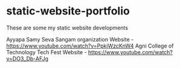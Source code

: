 # static-website-portfolio

These are some my static website developments

Ayyapa Samy Seva Sangam organization Website - https://www.youtube.com/watch?v=PpkjWzcKnW4
Agni College of Technology Tech Fest Website - https://www.youtube.com/watch?v=DO3_Db-AFJg
